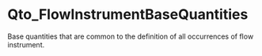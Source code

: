 # Qto_FlowInstrumentBaseQuantities

Base quantities that are common to the definition of all occurrences of flow instrument.
